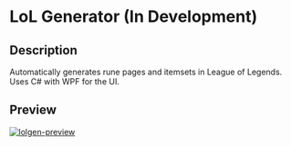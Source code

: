 LoL Generator (In Development)
=========================
Description
-------------------
Automatically generates rune pages and itemsets in League of Legends. Uses C# with WPF for the UI.

Preview  
--------
<a href="https://imgbb.com/"><img src="https://i.ibb.co/ZKNv3YB/lolgen-preview.png" alt="lolgen-preview" border="0" /></a>
